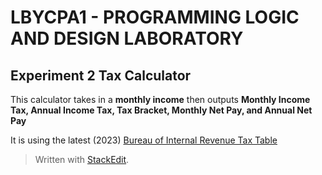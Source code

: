 # LBYCPA1 - PROGRAMMING LOGIC AND DESIGN LABORATORY
## Experiment 2 Tax Calculator
This calculator takes in a **monthly income** then outputs **Monthly Income Tax, Annual Income Tax, Tax Bracket, Monthly Net Pay, and Annual Net Pay**

It is using the latest (2023) [Bureau of Internal Revenue Tax Table](https://www.bir.gov.ph/index.php/tax-information/withholding-tax.html)
> Written with [StackEdit](https://stackedit.io/).
